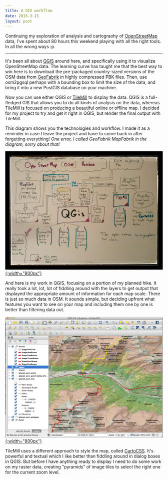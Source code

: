 ```yaml
---
title: A GIS workflow
date: 2015-3-15
layout: post
---
```


Continuing my exploration of analysis and cartograohy of
[OpenStreetMap](https://www.openstreetmap.org) data, I've spent about 80 hours
this weekend playing with all the right tools. In all the wrong ways :p.

---

It's been all about [QGIS](http://www2.qgis.org/en/site/) around here, and
specifically using it to visualize OpenStreetMap data. The learning curve has
taught me that the best way to win here is to download the pre-packaged
country-sized versions of the OSM data from
[GeoFabrik](http://download.geofabrik.de/) in highly compressed PBK files. Then, use
osm2pgsql perhaps with a bounding box to limit the size of the data, and bring
it into a new PostGIS database on your machine.

Now you can use either QGIS or [TileMill](https://www.mapbox.com/tilemill/) to
display the data. QGIS is a full-fledged GIS that allows you to do all kinds of
analysis on the data, whereas TileMill is focused on producing a beautiful
online or offline map. I decided for my project to try and get it right in QGIS,
but render the final output with TileMill.

This diagram shows you the technologies and workflow. I made it as a reminder in
case I leave the project and have to come back in after forgetting everything!
_One error, I called GeoFabrik MapFabrik in the diagram, sorry about that!_

[![](images/workflow.jpg){:width="800px"}](images/workflow.jpg)

And here is my work in QGIS, focusing on a portion of my planned hike. It really
took a lot, lot, lot of fiddling around with the layers to get output that
displayed the appropriate amount of information for each map scale. There is
just so much data in OSM. It sounds simple, but deciding upfront what features
you want to see on your map and including them one by one is better than
filtering data out.

[![](images/qgis-screen.png){:width="800px"}](images/qgis-screen.png)

TileMill uses a different approach to style the map, called
[CartoCSS](https://www.mapbox.com/tilemill/docs/manual/carto/). It's powerful
and textual which I like better than fiddling around in dialog boxes in
QGIS. But before I have anything ready to display I need to do some work on my
raster data, creating "pyramids" of image tiles to select the right one for the
current zoom level.

